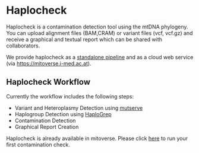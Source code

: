 # Haplocheck

Haplocheck is a contamination detection tool using the mtDNA phylogeny. You can upload alignment files (BAM,CRAM) or variant files (vcf, vcf.gz) and receive a graphical and textual report which can be shared with collaborators. 

We provide haplocheck as a [standalone pipeline](https://github.com/genepi/haplocheck#run-haplocheck-locally) and as a cloud web service (via https://mitoverse.i-med.ac.at).

## Haplocheck Workflow
Currently the workflow includes the following steps:

* Variant and Heteroplasmy Detection using [mutserve](https://github.com/seppinho/mutserve)
* Haplogroup Detection using [HaploGrep](https://github.com/seppinho/haplogrep-cmd)
* Contamination Detection
* Graphical Report Creation

Haplocheck is already available in mitoverse. Please click [here](https://mitoverse.i-med.ac.at/index.html#!run/haplocheck%401.0.5) to run your first contamination check.